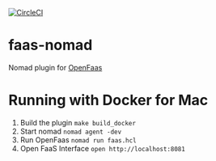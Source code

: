 [![CircleCI](https://circleci.com/gh/nicholasjackson/faas-nomad.svg?style=svg)](https://circleci.com/gh/nicholasjackson/faas-nomad)

# faas-nomad
Nomad plugin for [OpenFaas](https://github.com/alexellis/faas) 

# Running with Docker for Mac
1. Build the plugin `make build_docker`
2. Start nomad `nomad agent -dev`
3. Run OpenFaas `nomad run faas.hcl`
4. Open FaaS Interface `open http://localhost:8081`
